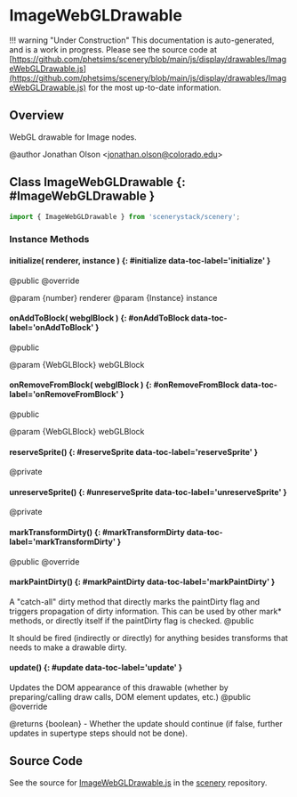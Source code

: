 # ImageWebGLDrawable

!!! warning "Under Construction"
    This documentation is auto-generated, and is a work in progress. Please see the source code at
    [https://github.com/phetsims/scenery/blob/main/js/display/drawables/ImageWebGLDrawable.js](https://github.com/phetsims/scenery/blob/main/js/display/drawables/ImageWebGLDrawable.js) for the most up-to-date information.

## Overview

WebGL drawable for Image nodes.

@author Jonathan Olson &lt;jonathan.olson@colorado.edu&gt;

## Class ImageWebGLDrawable {: #ImageWebGLDrawable }


```js
import { ImageWebGLDrawable } from 'scenerystack/scenery';
```
### Instance Methods

#### initialize( renderer, instance ) {: #initialize data-toc-label='initialize' }

@public
@override

@param {number} renderer
@param {Instance} instance

#### onAddToBlock( webglBlock ) {: #onAddToBlock data-toc-label='onAddToBlock' }

@public

@param {WebGLBlock} webGLBlock

#### onRemoveFromBlock( webglBlock ) {: #onRemoveFromBlock data-toc-label='onRemoveFromBlock' }

@public

@param {WebGLBlock} webGLBlock

#### reserveSprite() {: #reserveSprite data-toc-label='reserveSprite' }

@private

#### unreserveSprite() {: #unreserveSprite data-toc-label='unreserveSprite' }

@private

#### markTransformDirty() {: #markTransformDirty data-toc-label='markTransformDirty' }

@public
@override

#### markPaintDirty() {: #markPaintDirty data-toc-label='markPaintDirty' }

A "catch-all" dirty method that directly marks the paintDirty flag and triggers propagation of dirty
information. This can be used by other mark* methods, or directly itself if the paintDirty flag is checked.
@public

It should be fired (indirectly or directly) for anything besides transforms that needs to make a drawable
dirty.

#### update() {: #update data-toc-label='update' }

Updates the DOM appearance of this drawable (whether by preparing/calling draw calls, DOM element updates, etc.)
@public
@override

@returns {boolean} - Whether the update should continue (if false, further updates in supertype steps should not
                     be done).



## Source Code

See the source for [ImageWebGLDrawable.js](https://github.com/phetsims/scenery/blob/main/js/display/drawables/ImageWebGLDrawable.js) in the [scenery](https://github.com/phetsims/scenery) repository.
